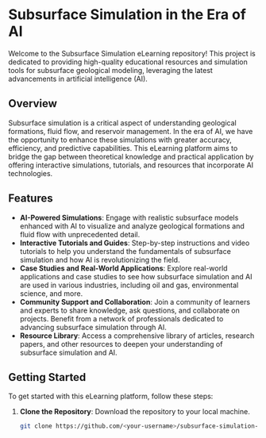 # Subsurface Simulation in the Era of AI

Welcome to the Subsurface Simulation eLearning repository! This project is dedicated to providing high-quality educational resources and simulation tools for subsurface geological modeling, leveraging the latest advancements in artificial intelligence (AI).

## Overview

Subsurface simulation is a critical aspect of understanding geological formations, fluid flow, and reservoir management. In the era of AI, we have the opportunity to enhance these simulations with greater accuracy, efficiency, and predictive capabilities. This eLearning platform aims to bridge the gap between theoretical knowledge and practical application by offering interactive simulations, tutorials, and resources that incorporate AI technologies.

## Features

- **AI-Powered Simulations**: Engage with realistic subsurface models enhanced with AI to visualize and analyze geological formations and fluid flow with unprecedented detail.
- **Interactive Tutorials and Guides**: Step-by-step instructions and video tutorials to help you understand the fundamentals of subsurface simulation and how AI is revolutionizing the field.
- **Case Studies and Real-World Applications**: Explore real-world applications and case studies to see how subsurface simulation and AI are used in various industries, including oil and gas, environmental science, and more.
- **Community Support and Collaboration**: Join a community of learners and experts to share knowledge, ask questions, and collaborate on projects. Benefit from a network of professionals dedicated to advancing subsurface simulation through AI.
- **Resource Library**: Access a comprehensive library of articles, research papers, and other resources to deepen your understanding of subsurface simulation and AI.

## Getting Started

To get started with this eLearning platform, follow these steps:

1. **Clone the Repository**: Download the repository to your local machine.
   ```bash
   git clone https://github.com/<your-username>/subsurface-simulation-elearning.git